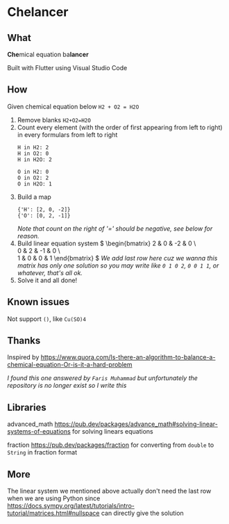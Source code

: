 # Chelancer

## What

**Che**mical equation ba**lancer**

Built with Flutter using Visual Studio Code

## How

Given chemical equation below
`H2 + O2 = H2O`

1. Remove blanks
   `H2+O2=H2O`
2. Count every element (with the order of first appearing from left to right) in every formulars from left to right
   ```
   H in H2: 2
   H in O2: 0
   H in H2O: 2
   
   O in H2: 0
   O in O2: 2
   O in H2O: 1
   ```
3. Build a map
   ```
   {'H': [2, 0, -2]}
   {'O': [0, 2, -1]}
   ```
   *Note that count on the right of '=' should be negative, see below for reason.*
4. Build linear equation system
   $
   \begin{bmatrix}
   2 & 0 & -2 & 0 \\\
   0 & 2 & -1 & 0 \\\
   1 & 0 & 0 & 1
   \end{bmatrix}
   $
   *We add last row here cuz we wanna this matrix has only one solution so you may write like `0 1 0 2`, `0 0 1 1`, or whatever, that's all ok.*
5. Solve it and all done!

## Known issues

Not support `()`, like `Cu(SO)4`

## Thanks

Inspired by https://www.quora.com/Is-there-an-algorithm-to-balance-a-chemical-equation-Or-is-it-a-hard-problem

*I found this one answered by `Faris Muhammad` but unfortunately the repository is no longer exist so I write this*

## Libraries

advanced_math https://pub.dev/packages/advance_math#solving-linear-systems-of-equations for solving linears equations

fraction https://pub.dev/packages/fraction for converting from `double` to `String` in fraction format

## More

The linear system we mentioned above actually don't need the last row when we are using Python since https://docs.sympy.org/latest/tutorials/intro-tutorial/matrices.html#nullspace can directly give the solution